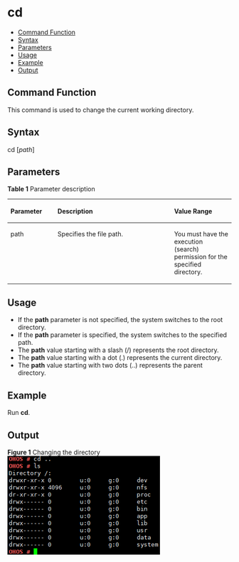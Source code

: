 # cd<a name="EN-US_TOPIC_0000001133846482"></a>

-   [Command Function](#section11690184921316)
-   [Syntax](#section75695409569)
-   [Parameters](#section71961353181311)
-   [Usage](#section3629759111317)
-   [Example](#section211620301412)
-   [Output](#section1968117214577)

## Command Function<a name="section11690184921316"></a>

This command is used to change the current working directory.

## Syntax<a name="section75695409569"></a>

cd \[_path_\]

## Parameters<a name="section71961353181311"></a>

**Table  1**  Parameter description

<a name="table1087mcpsimp"></a>
<table><thead align="left"><tr id="row1093mcpsimp"><th class="cellrowborder" valign="top" width="21%" id="mcps1.2.4.1.1"><p id="p1095mcpsimp"><a name="p1095mcpsimp"></a><a name="p1095mcpsimp"></a><strong id="b76096875111729"><a name="b76096875111729"></a><a name="b76096875111729"></a>Parameter</strong></p>
</th>
<th class="cellrowborder" valign="top" width="52%" id="mcps1.2.4.1.2"><p id="p1097mcpsimp"><a name="p1097mcpsimp"></a><a name="p1097mcpsimp"></a><strong id="b1343743615221"><a name="b1343743615221"></a><a name="b1343743615221"></a>Description</strong></p>
</th>
<th class="cellrowborder" valign="top" width="27%" id="mcps1.2.4.1.3"><p id="p1099mcpsimp"><a name="p1099mcpsimp"></a><a name="p1099mcpsimp"></a><strong id="b163024311311729"><a name="b163024311311729"></a><a name="b163024311311729"></a>Value Range</strong></p>
</th>
</tr>
</thead>
<tbody><tr id="row1100mcpsimp"><td class="cellrowborder" valign="top" width="21%" headers="mcps1.2.4.1.1 "><p id="p1102mcpsimp"><a name="p1102mcpsimp"></a><a name="p1102mcpsimp"></a>path</p>
</td>
<td class="cellrowborder" valign="top" width="52%" headers="mcps1.2.4.1.2 "><p id="p1104mcpsimp"><a name="p1104mcpsimp"></a><a name="p1104mcpsimp"></a>Specifies the file path.</p>
</td>
<td class="cellrowborder" valign="top" width="27%" headers="mcps1.2.4.1.3 "><p id="p1106mcpsimp"><a name="p1106mcpsimp"></a><a name="p1106mcpsimp"></a>You must have the execution (search) permission for the specified directory.</p>
</td>
</tr>
</tbody>
</table>

## Usage<a name="section3629759111317"></a>

-   If the  **path**  parameter is not specified, the system switches to the root directory.
-   If the  **path**  parameter is specified, the system switches to the specified path.
-   The  **path**  value starting with a slash \(/\) represents the root directory.
-   The  **path**  value starting with a dot \(.\) represents the current directory.
-   The  **path**  value starting with two dots \(..\) represents the parent directory.

## Example<a name="section211620301412"></a>

Run  **cd**.

## Output<a name="section1968117214577"></a>

**Figure  1**  Changing the directory<a name="fig16500959144812"></a>  
![](figure/changing-the-directory.png "changing-the-directory")

